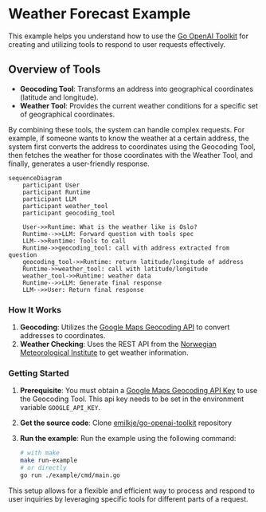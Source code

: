 # Weather Forecast Example

This example helps you understand how to use the [Go OpenAI Toolkit][go-openai-toolkit-url] for creating and utilizing tools to respond to user requests effectively.

## Overview of Tools

- **Geocoding Tool**: Transforms an address into geographical coordinates (latitude and longitude).
- **Weather Tool**: Provides the current weather conditions for a specific set of geographical coordinates.

By combining these tools, the system can handle complex requests. For example, if someone wants to know the weather at a certain address, the system first converts the address to coordinates using the Geocoding Tool, then fetches the weather for those coordinates with the Weather Tool, and finally, generates a user-friendly response.

```mermaid
sequenceDiagram
    participant User
    participant Runtime
    participant LLM
    participant weather_tool
    participant geocoding_tool

    User->>Runtime: What is the weather like is Oslo?
    Runtime-->>LLM: Forward question with tools spec
    LLM-->>Runtime: Tools to call
    Runtime->>geocoding_tool: call with address extracted from question
    geocoding_tool->>Runtime: return latitude/longitude of address
    Runtime->>weather_tool: call with latitude/longitude
    weather_tool->>Runtime: weather data
    Runtime-->>LLM: Generate final response
    LLM-->>User: Return final response
```

### How It Works

1. **Geocoding**: Utilizes the [Google Maps Geocoding API](https://developers.google.com/maps/documentation/geocoding) to convert addresses to coordinates.
2. **Weather Checking**: Uses the REST API from the [Norwegian Meteorological Institute](https://developer.yr.no/doc/GettingStarted) to get weather information.

### Getting Started

1. **Prerequisite**: You must obtain a [Google Maps Geocoding API Key](https://developers.google.com/maps/documentation/geocoding/get-api-key) to use the Geocoding Tool.
  This api key needs to be set in the environment variable `GOOGLE_API_KEY`.

2. **Get the source code**: Clone [emilkje/go-openai-toolkit][go-openai-toolkit-url] repository
3. **Run the example**: Run the example using the following command:
    ```sh
    # with make
    make run-example
    # or directly
    go run ./example/cmd/main.go
    ```

This setup allows for a flexible and efficient way to process and respond to user inquiries by leveraging specific tools for different parts of a request.

[go-openai-toolkit-url]: https://github.com/emilkje/go-openai-toolkit
[geocoding-api]: https://developers.google.com/maps/documentation/geocoding
[api-key-instructions]: https://developers.google.com/maps/documentation/geocoding/get-api-key
[met-api]: https://developer.yr.no/doc/GettingStarted